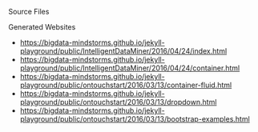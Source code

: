 Source Files

Generated Websites
* https://bigdata-mindstorms.github.io/jekyll-playground/public/IntelligentDataMiner/2016/04/24/index.html
* https://bigdata-mindstorms.github.io/jekyll-playground/public/IntelligentDataMiner/2016/04/24/container.html
* https://bigdata-mindstorms.github.io/jekyll-playground/public/ontouchstart/2016/03/13/container-fluid.html
* https://bigdata-mindstorms.github.io/jekyll-playground/public/ontouchstart/2016/03/13/dropdown.html
* https://bigdata-mindstorms.github.io/jekyll-playground/public/ontouchstart/2016/03/13/bootstrap-examples.html
